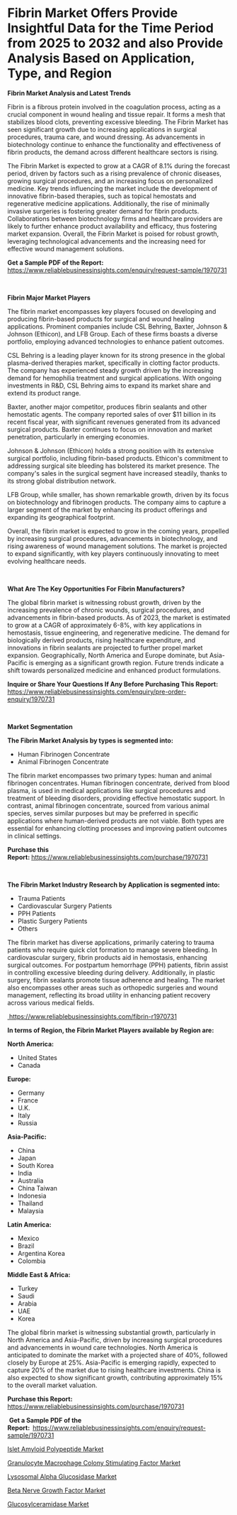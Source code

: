 <p><h1>Fibrin Market Offers Provide Insightful Data for the Time Period from 2025 to 2032 and also Provide Analysis Based on Application, Type, and Region</h1></p><p><strong>Fibrin Market Analysis and Latest Trends</strong></p>
<p><p>Fibrin is a fibrous protein involved in the coagulation process, acting as a crucial component in wound healing and tissue repair. It forms a mesh that stabilizes blood clots, preventing excessive bleeding. The Fibrin Market has seen significant growth due to increasing applications in surgical procedures, trauma care, and wound dressing. As advancements in biotechnology continue to enhance the functionality and effectiveness of fibrin products, the demand across different healthcare sectors is rising.</p><p>The Fibrin Market is expected to grow at a CAGR of 8.1% during the forecast period, driven by factors such as a rising prevalence of chronic diseases, growing surgical procedures, and an increasing focus on personalized medicine. Key trends influencing the market include the development of innovative fibrin-based therapies, such as topical hemostats and regenerative medicine applications. Additionally, the rise of minimally invasive surgeries is fostering greater demand for fibrin products. Collaborations between biotechnology firms and healthcare providers are likely to further enhance product availability and efficacy, thus fostering market expansion. Overall, the Fibrin Market is poised for robust growth, leveraging technological advancements and the increasing need for effective wound management solutions.</p></p>
<p><strong>Get a Sample PDF of the Report:&nbsp;</strong> <a href="https://www.reliablebusinessinsights.com/enquiry/request-sample/1970731?utm_campaign=1138&utm_medium=2&utm_source=Github&utm_content=ia&utm_term=08032025&utm_id=fibrin">https://www.reliablebusinessinsights.com/enquiry/request-sample/1970731</a></p>
<p>&nbsp;</p>
<p><strong>Fibrin Major Market Players</strong></p>
<p><p>The fibrin market encompasses key players focused on developing and producing fibrin-based products for surgical and wound healing applications. Prominent companies include CSL Behring, Baxter, Johnson & Johnson (Ethicon), and LFB Group. Each of these firms boasts a diverse portfolio, employing advanced technologies to enhance patient outcomes.</p><p>CSL Behring is a leading player known for its strong presence in the global plasma-derived therapies market, specifically in clotting factor products. The company has experienced steady growth driven by the increasing demand for hemophilia treatment and surgical applications. With ongoing investments in R&D, CSL Behring aims to expand its market share and extend its product range.</p><p>Baxter, another major competitor, produces fibrin sealants and other hemostatic agents. The company reported sales of over $11 billion in its recent fiscal year, with significant revenues generated from its advanced surgical products. Baxter continues to focus on innovation and market penetration, particularly in emerging economies.</p><p>Johnson & Johnson (Ethicon) holds a strong position with its extensive surgical portfolio, including fibrin-based products. Ethicon's commitment to addressing surgical site bleeding has bolstered its market presence. The company's sales in the surgical segment have increased steadily, thanks to its strong global distribution network.</p><p>LFB Group, while smaller, has shown remarkable growth, driven by its focus on biotechnology and fibrinogen products. The company aims to capture a larger segment of the market by enhancing its product offerings and expanding its geographical footprint.</p><p>Overall, the fibrin market is expected to grow in the coming years, propelled by increasing surgical procedures, advancements in biotechnology, and rising awareness of wound management solutions. The market is projected to expand significantly, with key players continuously innovating to meet evolving healthcare needs.</p></p>
<p>&nbsp;</p>
<p><strong>What Are The Key Opportunities For Fibrin Manufacturers?</strong></p>
<p><p>The global fibrin market is witnessing robust growth, driven by the increasing prevalence of chronic wounds, surgical procedures, and advancements in fibrin-based products. As of 2023, the market is estimated to grow at a CAGR of approximately 6-8%, with key applications in hemostasis, tissue engineering, and regenerative medicine. The demand for biologically derived products, rising healthcare expenditure, and innovations in fibrin sealants are projected to further propel market expansion. Geographically, North America and Europe dominate, but Asia-Pacific is emerging as a significant growth region. Future trends indicate a shift towards personalized medicine and enhanced product formulations.</p></p>
<p><strong>Inquire or Share Your Questions If Any Before Purchasing This Report:</strong> <a href="https://www.reliablebusinessinsights.com/enquiry/pre-order-enquiry/1970731?utm_campaign=1138&utm_medium=2&utm_source=Github&utm_content=ia&utm_term=08032025&utm_id=fibrin">https://www.reliablebusinessinsights.com/enquiry/pre-order-enquiry/1970731</a></p>
<p>&nbsp;</p>
<p><strong>Market Segmentation</strong></p>
<p><strong>The Fibrin Market Analysis by types is segmented into:</strong></p>
<p><ul><li>Human Fibrinogen Concentrate</li><li>Animal Fibrinogen Concentrate</li></ul></p>
<p><p>The fibrin market encompasses two primary types: human and animal fibrinogen concentrates. Human fibrinogen concentrate, derived from blood plasma, is used in medical applications like surgical procedures and treatment of bleeding disorders, providing effective hemostatic support. In contrast, animal fibrinogen concentrate, sourced from various animal species, serves similar purposes but may be preferred in specific applications where human-derived products are not viable. Both types are essential for enhancing clotting processes and improving patient outcomes in clinical settings.</p></p>
<p><strong>Purchase this Report:&nbsp;</strong><a href="https://www.reliablebusinessinsights.com/purchase/1970731?utm_campaign=1138&utm_medium=2&utm_source=Github&utm_content=ia&utm_term=08032025&utm_id=fibrin">https://www.reliablebusinessinsights.com/purchase/1970731</a></p>
<p>&nbsp;</p>
<p><strong>The Fibrin Market Industry Research by Application is segmented into:</strong></p>
<p><ul><li>Trauma Patients</li><li>Cardiovascular Surgery Patients</li><li>PPH Patients</li><li>Plastic Surgery Patients</li><li>Others</li></ul></p>
<p><p>The fibrin market has diverse applications, primarily catering to trauma patients who require quick clot formation to manage severe bleeding. In cardiovascular surgery, fibrin products aid in hemostasis, enhancing surgical outcomes. For postpartum hemorrhage (PPH) patients, fibrin assist in controlling excessive bleeding during delivery. Additionally, in plastic surgery, fibrin sealants promote tissue adherence and healing. The market also encompasses other areas such as orthopedic surgeries and wound management, reflecting its broad utility in enhancing patient recovery across various medical fields.</p></p>
<p><a href="https://www.reliablebusinessinsights.com/fibrin-r1970731?utm_campaign=1138&utm_medium=2&utm_source=Github&utm_content=ia&utm_term=08032025&utm_id=fibrin">&nbsp;https://www.reliablebusinessinsights.com/fibrin-r1970731</a></p>
<p><strong>In terms of Region, the Fibrin Market Players available by Region are:</strong></p>
<p>
    <p> <strong> North America: </strong>
        <ul>
            <li>United States</li>
            <li>Canada</li>
        </ul>
        </p> 
    <p> <strong> Europe: </strong>
        <ul>
            <li>Germany</li>
            <li>France</li>
            <li>U.K.</li>
            <li>Italy</li>
            <li>Russia</li>
        </ul>
        </p> 
    <p> <strong> Asia-Pacific: </strong>
        <ul>
            <li>China</li>
            <li>Japan</li>
            <li>South Korea</li>
            <li>India</li>
            <li>Australia</li>
            <li>China Taiwan</li>
            <li>Indonesia</li>
            <li>Thailand</li>
            <li>Malaysia</li>
        </ul>
        </p> 
    <p> <strong> Latin America: </strong>
        <ul>
            <li>Mexico</li>
            <li>Brazil</li>
            <li>Argentina Korea</li>
            <li>Colombia</li>
        </ul>
        </p> 
    <p> <strong> Middle East & Africa: </strong>
        <ul>
            <li>Turkey</li>
            <li>Saudi</li>
            <li>Arabia</li>
            <li>UAE</li>
            <li>Korea</li>
        </ul>
    </p>
    </p>
<p><p>The global fibrin market is witnessing substantial growth, particularly in North America and Asia-Pacific, driven by increasing surgical procedures and advancements in wound care technologies. North America is anticipated to dominate the market with a projected share of 40%, followed closely by Europe at 25%. Asia-Pacific is emerging rapidly, expected to capture 20% of the market due to rising healthcare investments. China is also expected to show significant growth, contributing approximately 15% to the overall market valuation.</p></p>
<p><strong>Purchase this Report: </strong><a href="https://www.reliablebusinessinsights.com/purchase/1970731?utm_campaign=1138&utm_medium=2&utm_source=Github&utm_content=ia&utm_term=08032025&utm_id=fibrin">https://www.reliablebusinessinsights.com/purchase/1970731</a></p>
<p>&nbsp;<strong>Get a Sample PDF of the Report:&nbsp;&nbsp;</strong><a href="https://www.reliablebusinessinsights.com/enquiry/request-sample/1970731?utm_campaign=1138&utm_medium=2&utm_source=Github&utm_content=ia&utm_term=08032025&utm_id=fibrin">https://www.reliablebusinessinsights.com/enquiry/request-sample/1970731</a></p>
<p><strong></strong></p>
<p><p><a href="https://github.com/sgroitrieu7f/Market-Research-Report-List-1/blob/main/islet-amyloid-polypeptide-market.md?utm_campaign=1138&utm_medium=2&utm_source=Github&utm_content=ia&utm_term=08032025&utm_id=fibrin">Islet Amyloid Polypeptide Market</a></p><p><a href="https://github.com/paullsiskec4/Market-Research-Report-List-1/blob/main/granulocyte-macrophage-colony-stimulating-factor-market.md?utm_campaign=1138&utm_medium=2&utm_source=Github&utm_content=ia&utm_term=08032025&utm_id=fibrin">Granulocyte Macrophage Colony Stimulating Factor Market</a></p><p><a href="https://github.com/zhininzacher/Market-Research-Report-List-1/blob/main/lysosomal-alpha-glucosidase-market.md?utm_campaign=1138&utm_medium=2&utm_source=Github&utm_content=ia&utm_term=08032025&utm_id=fibrin">Lysosomal Alpha Glucosidase Market</a></p><p><a href="https://github.com/roehrtizonov/Market-Research-Report-List-1/blob/main/beta-nerve-growth-factor-market.md?utm_campaign=1138&utm_medium=2&utm_source=Github&utm_content=ia&utm_term=08032025&utm_id=fibrin">Beta Nerve Growth Factor Market</a></p><p><a href="https://github.com/altafvaraswj/Market-Research-Report-List-1/blob/main/glucosylceramidase-market.md?utm_campaign=1138&utm_medium=2&utm_source=Github&utm_content=ia&utm_term=08032025&utm_id=fibrin">Glucosylceramidase Market</a></p></p>